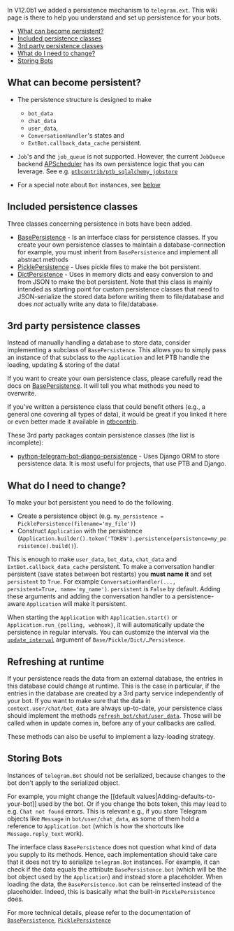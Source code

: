 In V12.0b1 we added a persistence mechanism to `telegram.ext`. This wiki page is there to help you understand and set up persistence for your bots.

- [What can become persistent?](#what-can-become-persistent-)
- [Included persistence classes](#included-persistence-classes)
- [3rd party persistence classes](#3rd-party-persistence-classes)
- [What do I need to change?](#what-do-i-need-to-change-)
- [Storing Bots](#storing-bots)

## What can become persistent?
* The persistence structure is designed to make
  * `bot_data`
  * `chat_data`
  * `user_data`,
  * `ConversationHandler`'s states and
  * `ExtBot.callback_data_cache` persistent.

* `Job`'s and the `job_queue` is not supported.
However, the current `JobQueue` backend [APScheduler](https://apscheduler.readthedocs.io/en/stable/) has its own persistence logic that you can leverage.
See e.g. [`ptbcontrib/ptb_sqlalchemy_jobstore`](https://github.com/python-telegram-bot/ptbcontrib/tree/main/ptbcontrib/ptb_sqlalchemy_jobstore)
* For a special note about `Bot` instances, see [below](#storing-bots)

## Included persistence classes
Three classes concerning persistence in bots have been added.  
* [BasePersistence](https://python-telegram-bot.readthedocs.io/en/latest/telegram.ext.basepersistence.html) - Is an interface class for persistence classes.
If you create your own persistence classes to maintain a database-connection for example, you must inherit from `BasePersistence` and implement all abstract methods
* [PicklePersistence](https://python-telegram-bot.readthedocs.io/en/latest/telegram.ext.picklepersistence.html) - Uses pickle files to make the bot persistent.  
* [DictPersistence](https://python-telegram-bot.readthedocs.io/en/latest/telegram.ext.dictpersistence.html) - Uses in memory dicts and easy conversion to and from JSON to make the bot persistent.
Note that this class is mainly intended as starting point for custom persistence classes that need to JSON-serialize the stored data before writing them to file/database and does *not* actually write any data to file/database.

## 3rd party persistence classes
Instead of manually handling a database to store data, consider implementing a subclass of `BasePersistence`. This allows you to simply pass an instance of that subclass to the `Application` and let PTB handle the loading, updating & storing of the data!

If you want to create your own persistence class, please carefully read the docs on [BasePersistence](https://python-telegram-bot.readthedocs.io/en/latest/telegram.ext.basepersistence.html). It will tell you what methods you need to overwrite. 

If you've written a persistence class that could benefit others (e.g., a general one covering all types of data), it would be great if you linked it here or even better made it available in [ptbcontrib](https://github.com/python-telegram-bot/ptbcontrib).

These 3rd party packages contain persistence classes (the list is incomplete):
* [python-telegram-bot-django-persistence](https://github.com/GamePad64/python-telegram-bot-django-persistence) - Uses Django ORM to store persistence data. It is most useful for projects, that use PTB and Django.

## What do I need to change?

To make your bot persistent you need to do the following.

- Create a persistence object (e.g. `my_persistence = PicklePersistence(filename='my_file')`)
- Construct `Application` with the persistence (`Application.builder().token('TOKEN').persistence(persistence=my_persistence).build()`).

This is enough to make `user_data`, `bot_data`, `chat_data` and `ExtBot.callback_data_cache` persistent.
To make a conversation handler persistent (save states between bot restarts) you **must name it** and set `persistent` to `True`.
For example `ConversationHandler(..., persistent=True, name='my_name')`. `persistent` is `False` by default.
Adding these arguments and adding the conversation handler to a persistence-aware `Application` will make it persistent.

When starting the `Application` with `Application.start()` or `Application.run_{polling, webhook}`, it will automatically update the persistence in regular intervals.
You can customize the interval via the [`update_interval`](https://python-telegram-bot.readthedocs.io/en/stable/telegram.ext.basepersistence.html#telegram.ext.BasePersistence.params.update_interval) argument of `Base/Pickle/Dict/…Persistence`.

## Refreshing at runtime

If your persistence reads the data from an external database, the entries in this database could change at runtime.
This is the case in particular, if the entries in the database are created by a 3rd party service independently of your bot.
If you want to make sure that the data in `context.user/chat/bot_data` are always up-to-date, your persistence class should implement the methods [`refresh_bot/chat/user_data`](https://python-telegram-bot.readthedocs.io/en/stable/telegram.ext.basepersistence.html#telegram.ext.BasePersistence.refresh_chat_data).
Those will be called when in update comes in, before any of your callbacks are called.

These methods can also be useful to implement a lazy-loading strategy.

## Storing Bots

Instances of `telegram.Bot` should not be serialized, because changes to the bot don't apply to the serialized object.

For example, you might change the [[default values|Adding-defaults-to-your-bot]] used by the bot.
Or if you change the bots token, this may lead to e.g. `Chat not found` errors.
This is relevant e.g., if you store Telegram objects like `Message` in `bot/user/chat_data`, as some of them hold a reference to `Application.bot` (which is how the shortcuts like `Message.reply_text` work).

The interface class `BasePersistence` does not question what kind of data you supply to its methods.
Hence, each implementation should take care that it does not try to serialize `telegram.Bot` instances.
For example, it can check if the data equals the attribute `BasePersistence.bot` (which will be the bot object used by the `Application`) and instead store a placeholder.
When loading the data, the `BasePersistence.bot` can be reinserted instead of the placeholder.
Indeed, this is basically what the built-in `PicklePersistence` does.

For more technical details, please refer to the documentation of [`BasePersistence`](https://python-telegram-bot.readthedocs.io/en/stable/telegram.ext.basepersistence.html#telegram-ext-basepersistence), 
[`PicklePersistence`](https://python-telegram-bot.readthedocs.io/en/stable/telegram.ext.picklepersistence.html#telegram-ext-picklepersistence)